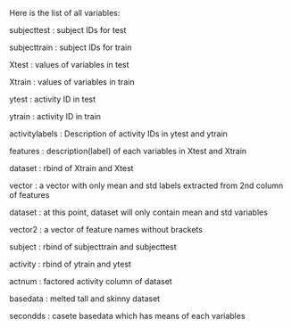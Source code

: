 Here is the list of all variables:

subjecttest : subject IDs for test

subjecttrain : subject IDs for train

Xtest : values of variables in test

Xtrain : values of variables in train

ytest : activity ID in test

ytrain : activity ID in train

activitylabels : Description of activity IDs in ytest and ytrain

features : description(label) of each variables in Xtest and Xtrain

dataset : rbind of Xtrain and Xtest

vector : a vector with only mean and std labels extracted from 2nd column of features

dataset : at this point, dataset will only contain mean and std variables

vector2 : a vector of feature names without brackets

subject : rbind of subjecttrain and subjecttest

activity : rbind of ytrain and ytest

actnum : factored activity column of dataset

basedata : melted tall and skinny dataset

secondds : casete basedata which has means of each variables
